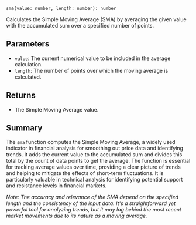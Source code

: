`sma(value: number, length: number): number`

Calculates the Simple Moving Average (SMA) by averaging the given value with the accumulated sum over a specified number of points.

## Parameters

- `value`: The current numerical value to be included in the average calculation.
- `length`: The number of points over which the moving average is calculated.

## Returns

- The Simple Moving Average value.

## Summary

The `sma` function computes the Simple Moving Average, a widely used indicator in financial analysis for smoothing out price data and identifying trends. It adds the current value to the accumulated sum and divides this total by the count of data points to get the average. The function is essential for tracking average values over time, providing a clear picture of trends and helping to mitigate the effects of short-term fluctuations. It is particularly valuable in technical analysis for identifying potential support and resistance levels in financial markets.

*Note: The accuracy and relevance of the SMA depend on the specified length and the consistency of the input data. It's a straightforward yet powerful tool for analyzing trends, but it may lag behind the most recent market movements due to its nature as a moving average.*

